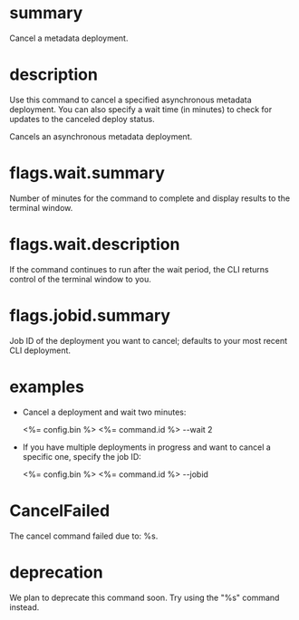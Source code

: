 # summary

Cancel a metadata deployment.

# description

Use this command to cancel a specified asynchronous metadata deployment. You can also specify a wait time (in minutes) to check for updates to the canceled deploy status.

Cancels an asynchronous metadata deployment.

# flags.wait.summary

Number of minutes for the command to complete and display results to the terminal window.

# flags.wait.description

If the command continues to run after the wait period, the CLI returns control of the terminal window to you.

# flags.jobid.summary

Job ID of the deployment you want to cancel; defaults to your most recent CLI deployment.

# examples

- Cancel a deployment and wait two minutes:

  <%= config.bin %> <%= command.id %> --wait 2

- If you have multiple deployments in progress and want to cancel a specific one, specify the job ID:

  <%= config.bin %> <%= command.id %> --jobid <jobid>

# CancelFailed

The cancel command failed due to: %s.

# deprecation

We plan to deprecate this command soon. Try using the "%s" command instead.

